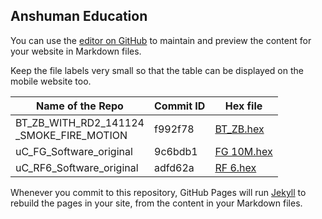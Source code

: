 ## Anshuman Education

You can use the [editor on GitHub](https://github.com/anshumaneducation/Releases/edit/gh-pages/index.md) to maintain and preview the content for your website in Markdown files.

Keep the file labels very small so that the table can be displayed on the mobile website too.

| Name of the Repo | Commit ID      | Hex file       |
| --------------- | --------------- | --------------- |
| BT_ZB_WITH_RD2_141124<br>_SMOKE_FIRE_MOTION |  f992f78  |  <a id="raw-url" href="https://raw.githubusercontent.com/anshumaneducation/Releases/gh-pages/ files/BT_ZB.hex">BT_ZB.hex</a> |
| uC_FG_Software_original  | 9c6bdb1 | <a id="raw-url" href="https://raw.githubusercontent.com/anshumaneducation/Releases/gh-pages/files/FG 10M.hex">FG 10M.hex</a> |
| uC_RF6_Software_original   | adfd62a | <a id="raw-url" href="https://raw.githubusercontent.com/anshumaneducation/Releases/gh-pages/files/RF 6.hex">RF 6.hex</a> |


Whenever you commit to this repository, GitHub Pages will run [Jekyll](https://jekyllrb.com/) to rebuild the pages in your site, from the content in your Markdown files.



